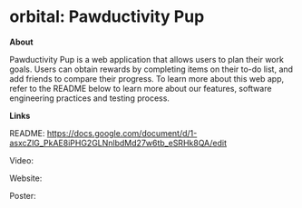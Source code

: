 # orbital: Pawductivity Pup


**About**

Pawductivity Pup is a web application that allows users to plan their work goals. Users can obtain rewards by completing items on their to-do list, and add friends to compare their progress. 
To learn more about this web app, refer to the README below to learn more about our features, software engineering practices and testing process. 


**Links**

README: https://docs.google.com/document/d/1-asxcZlG_PkAE8iPHG2GLNnlbdMd27w6tb_eSRHk8QA/edit

Video: <insert ms3 video after completion>

Website: <insert final deployed version of app>

Poster: 
